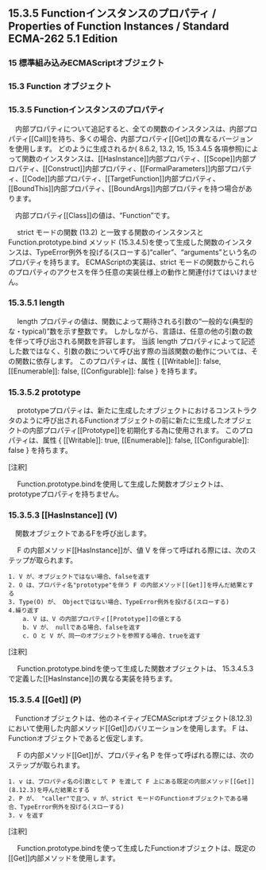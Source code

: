 15.3.5 Functionインスタンスのプロパティ / Properties of Function Instances / Standard ECMA-262 5.1 Edition
----------------------------------------------------------------------------------------------------------

### 15 標準組み込みECMAScriptオブジェクト

### 15.3 Function オブジェクト

### 15.3.5 Functionインスタンスのプロパティ

　内部プロパティについて追記すると、全ての関数のインスタンスは、内部プロパティ[[Call]]を持ち、多くの場合、内部プロパティ[[Get]]の異なるバージョンを使用します。 どのように生成されるか( 8.6.2, 13.2, 15, 15.3.4.5 各項参照)によって関数のインスタンスは、[[HasInstance]]内部プロパティ、[[Scope]]内部プロパティ、[[Construct]]内部プロパティ、[[FormalParameters]]内部プロパティ、[[Code]]内部プロパティ、[[TargetFunction]]内部プロパティ、[[BoundThis]]内部プロパティ、[[BoundArgs]]内部プロパティを持つ場合があります。

　内部プロパティ[[Class]]の値は、“Function”です。

　 strict モードの関数 (13.2) と一致する関数のインスタンスとFunction.prototype.bind メソッド (15.3.4.5)を使って生成した関数のインスタンスは、TypeError例外を投げる(スローする)“caller”、“arguments”という名のプロパティを持ちます。 ECMAScriptの実装は、strict モードの関数からこれらのプロパティのアクセスを伴う任意の実装仕様上の動作と関連付けてはいけません。

### 15.3.5.1 length

　 length プロパティの値は、関数によって期待される引数の“一般的な(典型的な・typical)”数を示す整数です。 しかしながら、言語は、任意の他の引数の数を伴って呼び出される関数を許容します。 当該 length プロパティによって記述した数ではなく、引数の数について呼び出す際の当該関数の動作については、その関数に依存します。 このプロパティは、属性 { [[Writable]]: false, [[Enumerable]]: false, [[Configurable]]: false } を持ちます。

### 15.3.5.2 prototype

　 prototypeプロパティは、新たに生成したオブジェクトにおけるコンストラクタのように呼び出されるFunctionオブジェクトの前に新たに生成したオブジェクトの内部プロパティ[[Prototype]]を初期化する為に使用されます。 このプロパティは、属性 { [[Writable]]: true, [[Enumerable]]: false, [[Configurable]]: false } を持ちます。

[注釈]

　 Function.prototype.bindを使用して生成した関数オブジェクトは、prototypeプロパティを持ちません。

### 15.3.5.3 [[HasInstance]] (V)

　関数オブジェクトであるFを呼び出します。

　 F の内部メソッド[[HasInstance]]が、値 V を伴って呼ばれる際には、次のステップが取られます。

    1. V が、オブジェクトではない場合、falseを返す
    2. O は、プロパティ名"prototype"を伴う F の内部メソッド[[Get]]を呼んだ結果とする
    3. Type(O) が、 Objectではない場合、TypeError例外を投げる(スローする)
    4.繰り返す
        a. V は、V の内部プロパティ[[Prototype]]の値とする
        b. V が、 nullである場合、falseを返す
        c. O と V が、同一のオブジェクトを参照する場合、trueを返す

[注釈]

　 Function.prototype.bindを使って生成した関数オブジェクトは、 15.3.4.5.3 で定義した[[HasInstance]]の異なる実装を持ちます。

### 15.3.5.4 [[Get]] (P)

　Functionオブジェクトは、他のネイティブECMAScriptオブジェクト(8.12.3)において使用した内部メソッド[[Get]]のバリエーションを使用します。 F は、Functionオブジェクトであると仮定します。

　 F の内部メソッド[[Get]]が、プロパティ名 P を伴って呼ばれる際には、次のステップが取られます。

    1. v は、プロパティ名の引数として P を渡して F 上にある既定の内部メソッド[[Get]](8.12.3)を呼んだ結果とする
    2. P が、 "caller"で且つ、v が、strict モードのFunctionオブジェクトである場合、TypeError例外を投げる(スローする)
    3. v を返す

[注釈]

　 Function.prototype.bindを使って生成したFunctionオブジェクトは、既定の[[Get]]内部メソッドを使用します。
